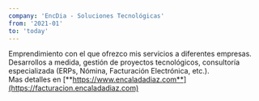 ```yaml
---
company: 'EncDia - Soluciones Tecnológicas'
from: '2021-01'
to: 'today'
---
```

Emprendimiento con el que ofrezco mis servicios a diferentes empresas. 
Desarrollos a medida, gestión de proyectos tecnológicos, consultoría 
especializada (ERPs, Nómina, Facturación Electrónica, etc.).<br>
Mas detalles en [**https://www.encaladadiaz.com**](https://facturacion.encaladadiaz.com)